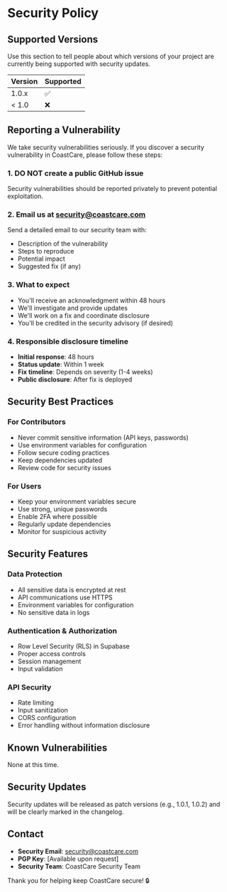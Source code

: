 # Security Policy

## Supported Versions

Use this section to tell people about which versions of your project are currently being supported with security updates.

| Version | Supported          |
| ------- | ------------------ |
| 1.0.x   | :white_check_mark: |
| < 1.0   | :x:                |

## Reporting a Vulnerability

We take security vulnerabilities seriously. If you discover a security vulnerability in CoastCare, please follow these steps:

### 1. **DO NOT** create a public GitHub issue
Security vulnerabilities should be reported privately to prevent potential exploitation.

### 2. Email us at security@coastcare.com
Send a detailed email to our security team with:
- Description of the vulnerability
- Steps to reproduce
- Potential impact
- Suggested fix (if any)

### 3. What to expect
- You'll receive an acknowledgment within 48 hours
- We'll investigate and provide updates
- We'll work on a fix and coordinate disclosure
- You'll be credited in the security advisory (if desired)

### 4. Responsible disclosure timeline
- **Initial response**: 48 hours
- **Status update**: Within 1 week
- **Fix timeline**: Depends on severity (1-4 weeks)
- **Public disclosure**: After fix is deployed

## Security Best Practices

### For Contributors
- Never commit sensitive information (API keys, passwords)
- Use environment variables for configuration
- Follow secure coding practices
- Keep dependencies updated
- Review code for security issues

### For Users
- Keep your environment variables secure
- Use strong, unique passwords
- Enable 2FA where possible
- Regularly update dependencies
- Monitor for suspicious activity

## Security Features

### Data Protection
- All sensitive data is encrypted at rest
- API communications use HTTPS
- Environment variables for configuration
- No sensitive data in logs

### Authentication & Authorization
- Row Level Security (RLS) in Supabase
- Proper access controls
- Session management
- Input validation

### API Security
- Rate limiting
- Input sanitization
- CORS configuration
- Error handling without information disclosure

## Known Vulnerabilities

None at this time.

## Security Updates

Security updates will be released as patch versions (e.g., 1.0.1, 1.0.2) and will be clearly marked in the changelog.

## Contact

- **Security Email**: security@coastcare.com
- **PGP Key**: [Available upon request]
- **Security Team**: CoastCare Security Team

Thank you for helping keep CoastCare secure! 🔒
